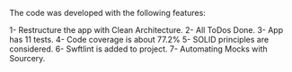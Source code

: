 
The code was developed with the following features:

1- Restructure the app with Clean Architecture.
2- All ToDos Done.
3- App has 11 tests.
4- Code coverage is about 77.2%
5- SOLID principles are considered.
6- Swftlint is added to project.
7- Automating Mocks with Sourcery.
